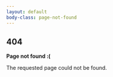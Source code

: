 ```yaml
---
layout: default
body-class: page-not-found
---
```


## 404

<strong>Page not found :(</strong>

The requested page could not be found.
